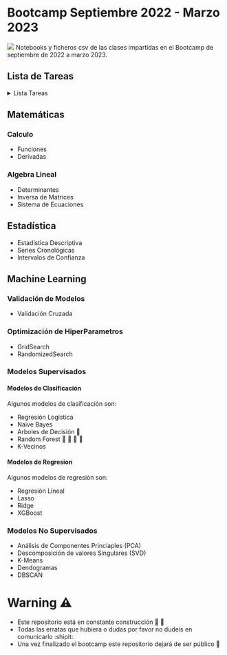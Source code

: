# Bootcamp Septiembre 2022 - Marzo 2023
![](https://masterdatascience.online/wp-content/uploads/2020/02/706-1024x671.jpg)
Notebooks y ficheros csv de las clases impartidas en el Bootcamp de septiembre de 2022 a marzo 2023.

## Lista de Tareas
<details><summary>Lista Tareas </summary>
<p>

- [x] Matemáticas
- [x] Estadística
- [x] Modelos Supervisados
- [x] Modelos No Supervisados
- [ ] Series Temporales
- [ ] NLP
</p>
</details>




## Matemáticas

### Calculo

* Funciones
* Derivadas
### Algebra Lineal

* Determinantes
* Inversa de Matrices
* Sistema de Ecuaciones

## Estadística

* Estadística Descriptiva
* Series Cronológicas
* Intervalos de Confianza

## Machine Learning
### Validación de Modelos
* Validación Cruzada
### Optimización de HiperParametros
* GridSearch
* RandomizedSearch

### Modelos Supervisados
#### Modelos de Clasificación
Algunos modelos de clasificación son:
* Regresión Logística
* Naive Bayes 
* Arboles de Decisión :evergreen_tree:
* Random Forest :palm_tree: :evergreen_tree: :deciduous_tree: :christmas_tree:
* K-Vecinos 
#### Modelos de Regresion
Algunos modelos de regresión son:
* Regresión Lineal
* Lasso
* Ridge
* XGBoost

### Modelos No Supervisados
* Análisis de Componentes Princiaples (PCA)
* Descomposición de valores Singulares (SVD)
* K-Means
* Dendogramas
* DBSCAN



# Warning :warning:
* Este repositorio está en constante construcción :construction_worker: :construction:
* Todas las erratas que hubiera o dudas por favor no dudeis en comunicarlo :shipit:.
* Una vez finalizado el bootcamp este repositorio dejará de ser público :ghost:
